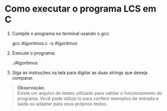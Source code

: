 # Como executar o programa LCS em C

1. Compile o programa no terminal usando o gcc:

   gcc Algoritmos.c -o Algoritmos


2. Execute o programa:
 
   ./Algoritmos


3. Siga as instruções na tela para digitar as duas strings que deseja comparar.

> **Observação:**  
> Existe um arquivo de testes utilizado para validar o funcionamento do programa. Você pode utilizá-lo para conferir exemplos de entrada e saída ou adaptar para seus próprios testes.
